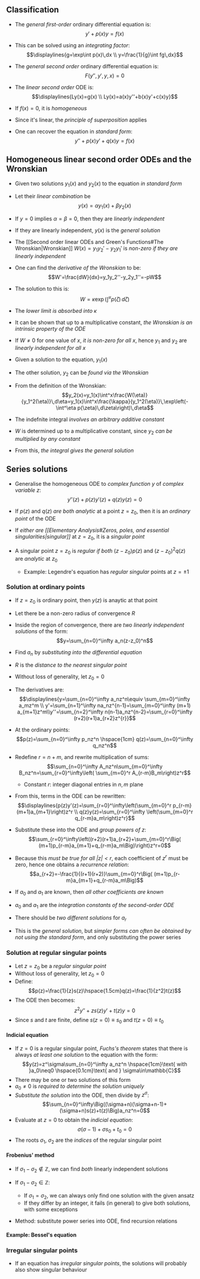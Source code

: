 ## Classification
- The _general first-order_ ordinary differential equation is:
$$y'+p(x)y=f(x)$$
- This can be solved using an _integrating factor_:
$$\displaylines{g=\exp\int p(x)\,dx \\ y=\frac{1}{g}\int fg\,dx}$$
- The _general second order_ ordinary differential equation is:
$$F(y'',y',y,x)=0$$
- The _linear second order_ ODE is:
$$\displaylines{Ly(x)=g(x) \\ Ly(x)=a(x)y''+b(x)y'+c(x)y}$$
- If $f(x)=0$, it is _homogeneous_
- Since it's linear, the _principle of superposition_ applies

- One can recover the equation in _standard form_:
$$y''+p(x)y'+q(x)y=f(x)$$

## Homogeneous linear second order ODEs and the Wronskian
- Given two solutions $y_1(x)$ and $y_2(x)$ to the equation _in standard form_
- Let their _linear combination_ be
$$y(x)=\alpha y_1(x)+\beta y_2(x)$$
- If $y=0$ implies $\alpha=\beta=0$, then they are _linearly independent_
- If they are linearly independent, $y(x)$ is the _general solution_

- The [[Second order linear ODEs and Green's Functions#The Wronskian|Wronskian]] $W(x)=y_1y_2'-y_2y_1'$ is _non-zero if they are linearly independent_

- One can find the _derivative of the Wronskian_ to be:
$$W'=\frac{dW}{dx}=y_1y_2''-y_2y_1''=-pW$$
- The solution to this is:
$$W=\kappa\exp\left(\int^xp(\zeta)\,d\zeta\right)$$
- The _lower limit is absorbed into $\kappa$_
- It can be shown that up to a multiplicative constant, _the Wronskian is an intrinsic property of the ODE_
- If $W\neq0$ for one value of $x$, _it is non-zero for all $x$_, hence $y_1$ and $y_2$ are _linearly independent for all $x$_

- Given a solution to the equation, $y_1(x)$
- The other solution, $y_2$ can be _found via the Wronskian_
- From the definition of the Wronskian:
$$y_2(x)=y_1(x)\int^x\frac{W(\eta)}{y_1^2(\eta)}\,d\eta=y_1(x)\int^x\frac{\kappa}{y_1^2(\eta)}\,\exp\left(-\int^\eta p(\zeta)\,d\zeta\right)\,d\eta$$
- The indefnite integral _involves an arbitrary additive constant_
- $W$ is determined up to a multiplicative constant, since $y_2$ _can be multiplied by any constant_
- From this, _the integral gives the general solution_


## Series solutions
- Generalise the homogeneous ODE to _complex function_ $y$ of _complex variable_ $z$:
$$y''(z)+p(z)y'(z)+q(z)y(z)=0$$
- If $p(z)$ and $q(z)$ _are both analytic_ at a point $z=z_0$, then it is an _ordinary point_ of the ODE
- If _either are [[Elementary Analysis#Zeros, poles, and essential singularities|singular]]_ at $z=z_0$, it is a _singular point_

- A singular point $z=z_0$ is _regular if both_ $(z-z_0)p(z)$ and $(z-z_0)^2q(z)$ are _analytic_ at $z_0$
	- Example: Legendre's equation has _regular singular_ points at $z=\pm1$

### Solution at ordinary points
- If $z=z_0$ is ordinary point, then $y(z)$ is anaytic at that point
- Let there be a non-zero radius of convergence $R$
- Inside the region of convergence, there are _two linearly independent solutions_ of the form:
$$y=\sum_{n=0}^\infty a_n(z-z_0)^n$$
- Find $a_n$ by _substituting into the differential equation_
- $R$ is the _distance to the nearest singular point_
- Without loss of generality, let $z_0=0$
- The derivatives are:
$$\displaylines{y=\sum_{n=0}^\infty a_nz^n\equiv \sum_{m=0}^\infty a_mz^m \\ y'=\sum_{n=1}^\infty na_nz^{n-1}=\sum_{m=0}^\infty (m+1) a_{m+1}z^m\\y''=\sum_{n=2}^\infty n(n-1)a_nz^{n-2}=\sum_{r=0}^\infty (r+2)(r+1)a_{r+2}z^{r}}$$

- At the ordinary points:
$$p(z)=\sum_{n=0}^\infty p_nz^n \hspace{1cm} q(z)=\sum_{n=0}^\infty q_nz^n$$
- Redefine $r=n+m$, and rewrite multiplication of sums:
$$\sum_{n=0}^\infty A_nz^n\sum_{m=0}^\infty B_nz^n=\sum_{r=0}^\infty\left( \sum_{m=0}^r A_{r-m}B_m\right)z^r$$
	- Constant $r$: integer diagonal entries in $n,m$ plane

- From this, terms in the ODE can be rewritten:
$$\displaylines{p(z)y'(z)=\sum_{r=0}^\infty\left(\sum_{m=0}^r p_{r-m}(m+1)a_{m+1}\right)z^r \\ q(z)y(z)=\sum_{r=0}^\infty \left(\sum_{m=0}^r q_{r-m}a_m\right)z^r}$$
- Substitute these into the ODE and _group powers of $z$_:
$$\sum_{r=0}^\infty\left((r+2)(r+1)a_{r+2}+\sum_{m=0}^r\Big( (m+1)p_{r-m}a_{m+1}+q_{r-m}a_m\Big)\right)z^r=0$$
- Because this _must be true for all $|z|<r$_, each coefficient of $z^r$ must be zero, hence one obtains a _recurrence relation_:
$$a_{r+2}=-\frac{1}{(r+1)(r+2)}\sum_{m=0}^r\Big( (m+1)p_{r-m}a_{m+1}+q_{r-m}a_m\Big)$$
- If $a_0$ and $a_1$ are known, then _all other coefficients are known_
- $a_0$ and $a_1$ are the _integration constants of the second-order ODE_
- There should be _two different solutions_ for $a_r$ 

- This is the _general solution_, but _simpler forms can often be obtained by not using the standard form_, and only substituting the power series

### Solution at regular singular points
- Let $z=z_0$ be a _regular singular point_
- Without loss of generality, let $z_0=0$
- Define:
$$p(z)=\frac{1}{z}s(z)\hspace{1.5cm}q(z)=\frac{1}{z^2}t(z)$$
- The ODE then becomes:
$$z^2y''+zs(z)y'+t(z)y=0$$
- Since $s$ and $t$ are finite, define $s(z=0)\equiv s_0$ and $t(z=0)\equiv t_0$

#### Indicial equation
- If $z=0$ is a regular singular point, _Fuchs's theorem_ states that there is always _at least one solution_ to the equation with the form:
$$y(z)=z^\sigma\sum_{n=0}^\infty a_nz^n \hspace{1cm}\text{ with }a_0\neq0 \hspace{0.1cm}\text{ and } \sigma\in\mathbb{C}$$
- There may be one or two solutions of this form
- $a_0\neq0$ is _required to determine the solution uniquely_
- _Substitute the solution_ into the ODE, then divide by $z^\sigma$:
$$\sum_{n=0}^\infty\Big((\sigma+n)(\sigma+n-1)+(\sigma+n)s(z)+t(z)\Big)a_nz^n=0$$
- Evaluate at $z=0$ to obtain the _indicial equation_:
$$\sigma(\sigma-1)+\sigma s_0+t_0=0$$
- The roots $\sigma_1$, $\sigma_2$ are the _indices_ of the regular singular point

#### Frobenius' method
- If $\sigma_1-\sigma_2\notin \mathbb{Z}$, we can find _both_ linearly independent solutions
- If $\sigma_1-\sigma_2\in\mathbb{Z}$:
	- If $\sigma_1=\sigma_2$, we can always only find one solution with the given ansatz
	- If they differ by an integer, it fails (in general) to give both solutions, with some exceptions

- Method: substitute power series into ODE, find recursion relations

#### Example: Bessel's equation


### Irregular singular points
- If an equation has _irregular singular points_, the solutions will probably also show singular behaviour